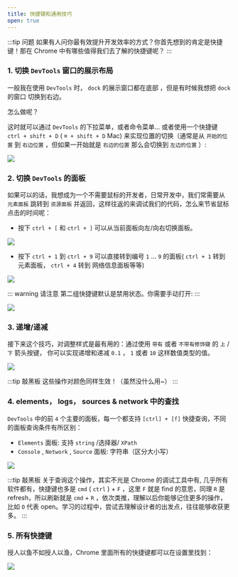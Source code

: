 ```yaml
---
title: 快捷键和通用技巧
open: true
---
```


:::tip 问题
如果有人问你最有效提升开发效率的方式？你首先想到的肯定是快捷键！那在 Chrome 中有哪些值得我们去了解的快捷键呢？
:::

### 1. 切换 `DevTools` 窗口的展示布局

一般我在使用 `DevTools` 时， `dock` 的展示窗口都在底部 ，但是有时候我想把 `dock` 的窗口 切换到右边。

怎么做呢？

这时就可以通过 `DevTools` 的下拉菜单，或者命令菜单... 或者使用一个快捷键 `ctrl + shift + D` ( `⌘ + shift + D` Mac) 来实现位置的切换（通常是从 `开始的位置` 到 `右边位置` ，但如果一开始就是 `右边的位置` 那么会切换到 `左边的位置` ）:

![](./_static/csd.gif)

### 2. 切换 `DevTools` 的面板

如果可以的话，我想成为一个不需要鼠标的开发者，日常开发中，我们常需要从 `元素面板` 跳转到 `资源面板` 并返回，这样往返的来调试我们的代码，怎么来节省鼠标点击的时间呢：

* 按下 `ctrl + [` 和 `ctrl + ]` 可以从当前面板向左/向右切换面板。

![](./_static/switch_tab.gif)

* 按下 `ctrl + 1` 到 `ctrl + 9` 可以直接转到编号 `1` ... `9` 的面板( `ctrl + 1` 转到元素面板， `ctrl + 4` 转到 网络信息面板等等)

![](./_static/cmd1-9.gif)

::: warning 请注意
第二组快捷键默认是禁用状态。你需要手动打开:
:::

![](./_static/settings.gif)

### 3. 递增/递减

接下来这个技巧，对调整样式是最有用的：通过使用 `带有` 或者 `不带有修饰键` 的 `上` / `下` 箭头按键， 你可以实现递增和递减 `0.1` ， `1` 或者 `10` 这样数值类型的值。

![](./_static/snippet-increase-decrease.png)

:::tip 敲黑板
这些操作对颜色同样生效！（虽然没什么用~）
:::

### 4. elements， logs， sources & network 中的查找

`DevTools` 中的前 `4` 个主要的面板，每一个都支持 `[ctrl] + [f]` 快捷查询，不同的面板查询条件有所区别：

* `Elements` 面板: 支持 `string` /选择器/ `XPath` 
* `Console` , `Network` , `Source` 面板: 字符串（区分大小写）

![](./_static/ctrl%2Bf.png)

:::tip 敲黑板
关于查询这个操作，其实不光是 Chrome 的调试工具中有, 几乎所有软件都有，快捷键也多是 `cmd` ( `ctrl` ) + `F` ，这里 `F` 就是 find 的意思，同理 `R` 是 refresh，所以刷新就是 `cmd` + `R` ，依次类推，理解以后你能够记住更多的操作，比如 `O` 代表 open。学习的过程中，尝试去理解设计者的出发点，往往能够收获更多。
:::

### 5. 所有快捷键

授人以鱼不如授人以渔，Chrome 里面所有的快捷键都可以在设置里找到：

![](./_static/shortcut.gif)
